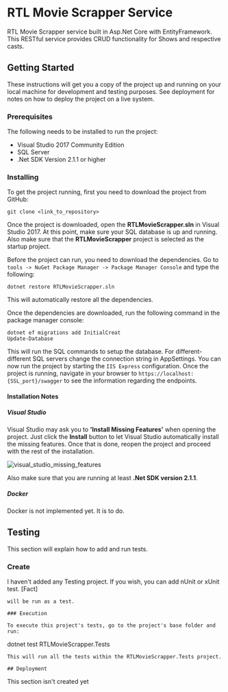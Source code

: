 # RTL Movie Scrapper Service

RTL Movie Scrapper service built in Asp.Net Core with EntityFramework. This RESTful service provides CRUD functionality for Shows and respective casts. 

## Getting Started

These instructions will get you a copy of the project up and running on your local machine for development and testing purposes. See deployment for notes on how to deploy the project on a live system.

### Prerequisites

The following needs to be installed to run the project:

 - Visual Studio 2017 Community Edition
 - SQL Server 
 - .Net SDK Version 2.1.1 or higher

### Installing

To get the project running, first you need to download the project from GitHub:

```
git clone <link_to_repository>
```

Once the project is downloaded, open the **RTLMovieScrapper.sln** in Visual Studio 2017. At this point, make sure your SQL database is up and running.
Also make sure that the **RTLMovieScrapper** project is selected as the startup project.

Before the project can run, you need to download the dependencies. Go to `tools -> NuGet Package Manager -> Package Manager Console` and type the following:
```
dotnet restore RTLMovieScrapper.sln
```
This will automatically restore all the dependencies.

Once the dependencies are downloaded, run the following command in the package manager console:
```
dotnet ef migrations add InitialCreat
Update-Database
```
This will run the SQL commands to setup the database. For different-different SQL servers change the connection string in AppSettings.
You can now run the project by starting the `IIS Express` configuration. Once the project is running, navigate in your browser to `https://localhost:{SSL_port}/swagger` to see the information regarding the endpoints.

#### Installation Notes

##### Visual Studio

Visual Studio may ask you to **'Install Missing Features'** when opening the project. Just click the **Install** button to let Visual Studio automatically install the missing features.
Once that is done, reopen the project and proceed with the rest of the installation.

![visual_studio_missing_features](readme_images/install_missing_features.png "Visual Studio asking to install missing features")

Also make sure that you are running at least **.Net SDK version 2.1.1**.

##### Docker

Docker is not implemented yet. It is to do.
## Testing

This section will explain how to add and run tests.

### Create

I haven't added any Testing project. If you wish, you can add nUnit or xUnit test.
[Fact]
```
will be run as a test.

### Execution

To execute this project's tests, go to the project's base folder and run:

```
dotnet test RTLMovieScrapper.Tests
```
This will run all the tests within the RTLMovieScrapper.Tests project.

## Deployment

```
This section isn't created yet
```
